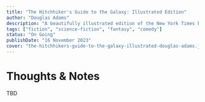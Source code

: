 ```yaml
---
title: "The Hitchhiker's Guide to the Galaxy: Illustrated Edition"
author: "Douglas Adams"
description: "A beautifully illustrated edition of the New York Times bestselling classic, timed to celebrate the pivotal 42nd anniversary of the original publication--with never-before-seen illustrations by award winner Chris Riddell."
tags: ["fiction", "science-fiction", "fantasy", "comedy"]
status: "On Going"
publishDate: "16 November 2023"
cover: "the-hitchhikers-guide-to-the-galaxy-illustrated-douglas-adams.jpg"
---
```


# Thoughts & Notes

TBD
